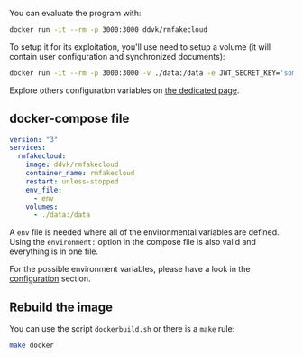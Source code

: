 You can evaluate the program with:

```sh
docker run -it --rm -p 3000:3000 ddvk/rmfakecloud
```

To setup it for its exploitation, you'll use need to setup a volume (it will contain user configuration and synchronized documents):

```sh
docker run -it --rm -p 3000:3000 -v ./data:/data -e JWT_SECRET_KEY='something' ddvk/rmfakecloud
```

Explore others configuration variables on [the dedicated page](configuration.md).


## docker-compose file

```yaml
version: "3"
services:
  rmfakecloud:
    image: ddvk/rmfakecloud
    container_name: rmfakecloud
    restart: unless-stopped
    env_file:
      - env
    volumes:
      - ./data:/data
```

A `env` file is needed where all of the environmental variables are defined.
Using the `environment:` option in the compose file is also valid and everything is in one file.

For the possible environment variables, please have a look in the [configuration](configuration.md) section.


## Rebuild the image

You can use the script `dockerbuild.sh` or there is a `make` rule:

```sh
make docker
```
